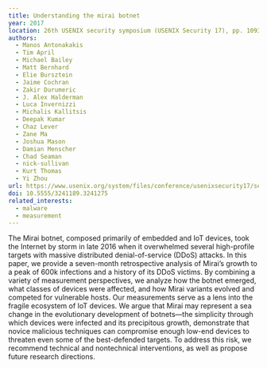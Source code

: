 ```yaml
---
title: Understanding the mirai botnet
year: 2017
location: 26th USENIX security symposium (USENIX Security 17), pp. 1093-1110. 2017.
authors:
  - Manos Antonakakis
  - Tim April
  - Michael Bailey
  - Matt Bernhard
  - Elie Bursztein
  - Jaime Cochran
  - Zakir Durumeric
  - J. Alex Halderman
  - Luca Invernizzi
  - Michalis Kallitsis
  - Deepak Kumar
  - Chaz Lever
  - Zane Ma
  - Joshua Mason
  - Damian Menscher
  - Chad Seaman
  - nick-sullivan
  - Kurt Thomas
  - Yi Zhou
url: https://www.usenix.org/system/files/conference/usenixsecurity17/sec17-antonakakis.pdf
doi: 10.5555/3241189.3241275
related_interests:
  - malware
  - measurement
---
```


The Mirai botnet, composed primarily of embedded and IoT devices, took the Internet by storm in late 2016 when it overwhelmed several high-profile targets with massive distributed denial-of-service (DDoS) attacks. In this paper, we provide a seven-month retrospective analysis of Mirai’s growth to a peak of 600k infections and a history of its DDoS victims. By combining a variety of measurement perspectives, we analyze how the botnet emerged, what classes of devices were affected, and how Mirai variants evolved and competed for vulnerable hosts. Our measurements serve as a lens into the fragile ecosystem of IoT devices. We argue that Mirai may represent a sea change in the evolutionary development of botnets—the simplicity through which devices were infected and its precipitous growth, demonstrate that novice malicious techniques can compromise enough low-end devices to threaten even some of the best-defended targets. To address this risk, we recommend technical and nontechnical interventions, as well as propose future research directions.
